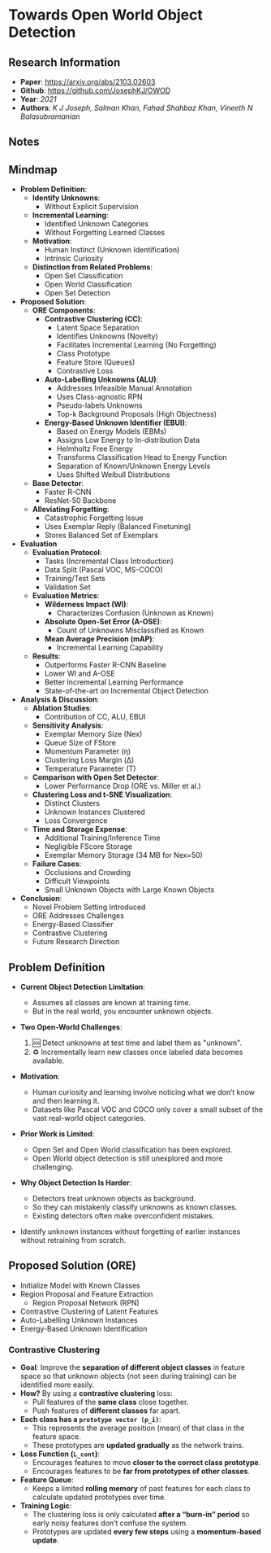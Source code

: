 # Towards Open World Object Detection

## Research Information
- **Paper**: https://arxiv.org/abs/2103.02603
- **Github**: https://github.com/JosephKJ/OWOD
- **Year**: *2021*
- **Authors**: *K J Joseph, Salman Khan, Fahad Shahbaz Khan, Vineeth N Balasubramanian*

## Notes

## Mindmap
- **Problem Definition**:
    - **Identify Unknowns**:
        - Without Explicit Supervision
    - **Incremental Learning**:
        - Identified Unknown Categories
        - Without Forgetting Learned Classes
    - **Motivation**:
        - Human Instinct (Unknown Identification)
        - Intrinsic Curiosity
    - **Distinction from Related Problems**:
        - Open Set Classification
        - Open World Classification
        - Open Set Detection
- **Proposed Solution**:
    - **ORE Components**:
        - **Contrastive Clustering (CC)**:
            - Latent Space Separation
            - Identifies Unknowns (Novelty)
            - Facilitates Incremental Learning (No Forgetting)
            - Class Prototype
            - Feature Store (Queues)
            - Contrastive Loss
        - **Auto-Labelling Unknowns (ALU)**:
            - Addresses Infeasible Manual Annotation
            - Uses Class-agnostic RPN
            - Pseudo-labels Unknowns
            - Top-k Background Proposals (High Objectness)
        - **Energy-Based Unknown Identifier (EBUI)**:
            - Based on Energy Models (EBMs)
            - Assigns Low Energy to In-distribution Data
            - Helmholtz Free Energy
            - Transforms Classification Head to Energy Function
            - Separation of Known/Unknown Energy Levels
            - Uses Shifted Weibull Distributions
    - **Base Detector**:
        - Faster R-CNN
        - ResNet-50 Backbone
    - **Alleviating Forgetting**:
        - Catastrophic Forgetting Issue
        - Uses Exemplar Reply (Balanced Finetuning)
        - Stores Balanced Set of Exemplars
- **Evaluation**
    - **Evaluation Protocol**:
        - Tasks (Incremental Class Introduction)
        - Data Split (Pascal VOC, MS-COCO)
        - Training/Test Sets
        - Validation Set
    - **Evaluation Metrics**:
        - **Wilderness Impact (WI)**:
            - Characterizes Confusion (Unknown as Known)
        - **Absolute Open-Set Error (A-OSE)**:
            - Count of Unknowns Misclassified as Known
        - **Mean Average Precision (mAP)**:
            - Incremental Learning Capability
    - **Results**:
        - Outperforms Faster R-CNN Baseline
        - Lower WI and A-OSE
        - Better Incremental Learning Performance
        - State-of-the-art on Incremental Object Detection
- **Analysis & Discussion**:
    - **Ablation Studies**:
        - Contribution of CC, ALU, EBUI
    - **Sensitivity Analysis**:
        - Exemplar Memory Size (Nex)
        - Queue Size of FStore
        - Momentum Parameter (η)
        - Clustering Loss Margin (Δ)
        - Temperature Parameter (T)
    - **Comparison with Open Set Detector**:
        - Lower Performance Drop (ORE vs. Miller et al.)
    - **Clustering Loss and t-SNE Visualization**:
        - Distinct Clusters
        - Unknown Instances Clustered
        - Loss Convergence
    - **Time and Storage Expense**:
        - Additional Training/Inference Time
        - Negligible FScore Storage
        - Exemplar Memory Storage (34 MB for Nex=50)
    - **Failure Cases**:
        - Occlusions and Crowding
        - Difficult Viewpoints
        - Small Unknown Objects with Large Known Objects
- **Conclusion**:
    - Novel Problem Setting Introduced
    - ORE Addresses Challenges
    - Energy-Based Classifier
    - Contrastive Clustering
    - Future Research Direction


## Problem Definition
- **Current Object Detection Limitation**:
    - Assumes all classes are known at training time.
    - But in the real world, you encounter unknown objects.
- **Two Open-World Challenges**:
    1. 🆘 Detect unknowns at test time and label them as "unknown".
    2. ♻️ Incrementally learn new classes once labeled data becomes available.
- **Motivation**:
    - Human curiosity and learning involve noticing what we don’t know and then learning it.
    - Datasets like Pascal VOC and COCO only cover a small subset of the vast real-world object categories.
- **Prior Work is Limited**:
    - Open Set and Open World classification has been explored.
    - Open World object detection is still unexplored and more challenging.
- **Why Object Detection Is Harder**:
    - Detectors treat unknown objects as background.
    - So they can mistakenly classify unknowns as known classes.
    - Existing detectors often make overconfident mistakes.

- Identify unknown instances without forgetting of earlier instances without retraining from scratch.

## Proposed Solution (ORE)

- Initialize Model with Known Classes
- Region Proposal and Feature Extraction
    - Region Proposal Network (RPN) 
- Contrastive Clustering of Latent Features
- Auto-Labelling Unknown Instances
- Energy-Based Unknown Identification

### Contrastive Clustering
- **Goal**: Improve the **separation of different object classes** in feature space so that unknown objects (not seen during training) can be identified more easily.
- **How?** By using a **contrastive clustering** loss:
    - Pull features of the **same class** close together.
    - Push features of **different classes** far apart.
- **Each class has a `prototype vector (p_i)`**:
    - This represents the average position (mean) of that class in the feature space.
    - These prototypes are **updated gradually** as the network trains.
- **Loss Function (`L_cont`)**:
    - Encourages features to move **closer to the correct class prototype**.
    - Encourages features to be **far from prototypes of other classes**.
- **Feature Queue**:
    - Keeps a limited **rolling memory** of past features for each class to calculate updated prototypes over time.
- **Training Logic**:
    - The clustering loss is only calculated **after a “burn-in” period** so early noisy features don’t confuse the system.
    - Prototypes are updated **every few steps** using a **momentum-based update**.
